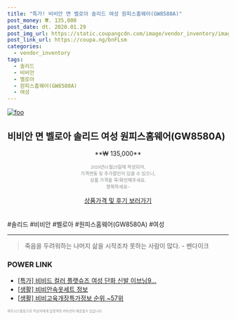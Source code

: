 ```yaml
--- 
title: "특가! 비비안 면 벨로아 솔리드 여성 원피스홈웨어(GW8580A)" 
post_money: ₩. 135,000 
post_date: dt. 2020.01.29 
post_img_url: https://static.coupangcdn.com/image/vendor_inventory/images/2018/10/26/17/5/7656a4a5-f170-430d-8727-f8eaa1c665db.jpg 
post_link_url: https://coupa.ng/bnFLsm 
categories: 
  - vendor_inventory 
tags: 
  - 솔리드 
  - 비비안 
  - 벨로아 
  - 원피스홈웨어(GW8580A) 
  - 여성 
--- 
```

[![foo](https://static.coupangcdn.com/image/vendor_inventory/images/2018/10/26/17/5/7656a4a5-f170-430d-8727-f8eaa1c665db.jpg)](https://coupa.ng/bnFLsm) 

## 비비안 면 벨로아 솔리드 여성 원피스홈웨어(GW8580A) 
<p style="text-align: center;">**₩ 135,000**</p> 
<p style="text-align: center;"><span style="color: #898c8f; font-family: Georgia,Times,serif; font-size: 0.75em;">2020년01월29일에 작성되어, <br>가격변동 및 추가할인이 있을 수 있으니,<br> 상품 가격을 꼭!확인해주세요.<br>행복하세요~</span> 
</p>	 
<div markdown="0" style="text-align: center;"><a href="https://coupa.ng/bnFLsm" class="btn btn--success">상품가격 및 후기 보러가기</a></div> 
<br><br> 
  #솔리드 #비비안 #벨로아 #원피스홈웨어(GW8580A) #여성 
<hr> 

> 죽음을 두려워하는 나머지 삶을 시작조차 못하는 사람이 많다. - 벤다이크 


### POWER LINK

* <a href="https://blog.naver.com/an0733/221785897784" target="_blank">[특가] 비비드 컬러 플랫슈즈 여성 단화 신발 이브닝9...</a>
* <a href="https://blog.naver.com/sakai111/221758660760" target="_blank"> [생활] 비비안속옷세트 정보 </a>
* <a href="https://blog.naver.com/sakai111/221770769270" target="_blank"> [생활] 비비고육개장특가정보 순위 ~57위</a>

<span style="color: #898c8f; font-family: Georgia,Times,serif; font-size: 0.55em;">파트너스활동으로 작성자에게 일정액의 커미션이 제공될수 있습니다.</span> 
